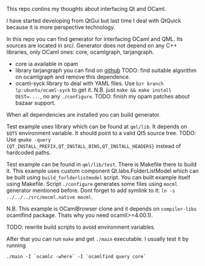 This repo contins my thoughts about interfacing Qt and OCaml.

I have started developing from QtGui but last time I deal with QtQuick because it is more perspective technology.

In this repo you can find generator for interfacing OCaml and QML. Its sources are located in src/. Generator does not depend on any C++ libraries, only OCaml ones: core, ocamlgraph, tarjangraph.
  * core ia available in opam
  * library tarjangraph you can find on [github](https://github.com/Kakadu/tarjan)
    TODO: find suitable algorithm on ocamlgraph and remove this dependence.
  * ocaml-syck library to deal with YAML files. Use `bzr branch lp:ubuntu/ocaml-syck` to get it.
    N.B. just `make && make install DEST=....`, no any `./configure`.
    TODO: finish my opam patches about bazaar support.


When all dependencies are installed you can build generator.

Test example uses library which can be found at `qml/lib`. It depends on `$QT5` environment variable. It should point to a valid Qt5 source tree.
TODO: Use `qmake -query {QT_INSTALL_PREFIX,QT_INSTALL_BINS,QT_INSTALL_HEADERS}` instead of hardcoded paths.

Test example can be found in `qml/lib/test`. There is Makefile there to build it. This example uses custom component Qt.labs.FolderListModel which can be built using `build_forlderlistmodel` script. You can built example itself using Makefile. Script `./configure` generates some files using `mocml` generator mentioned before. Dont forget to add symlink to it: `ln -s ../../../src/mocml.native mocml`.

N.B. This example is OCamlBrowser clone and it depends on `compiler-libs` ocamlfind package. Thats why you need ocaml(>=4.00.1).

TODO: rewrite build scripts to avoid environment variables.

After that you can run `make` and get `./main` executable. I usually test it by running 

    ./main -I `ocamlc -where` -I `ocamlfind query core`


